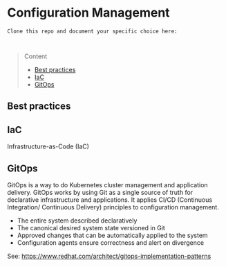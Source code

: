 # Configuration Management

```
Clone this repo and document your specific choice here:



```
> Content
> - [Best practices](#best-practices)
> - [IaC](#iac)
> - [GitOps](#gitops)


## Best practices

## IaC

Infrastructure-as-Code (IaC)

## GitOps

GitOps is a way to do Kubernetes cluster management and application delivery.
GitOps works by using Git as a single source of truth for declarative infrastructure and applications.
It applies CI/CD (Continuous Integration/ Continuous Delivery) principles to configuration management.

- The entire system described declaratively
- The canonical desired system state versioned in Git
- Approved changes that can be automatically applied to the system
- Configuration agents ensure correctness and alert on divergence

See: https://www.redhat.com/architect/gitops-implementation-patterns 